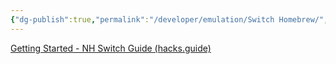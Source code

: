 ```yaml
---
{"dg-publish":true,"permalink":"/developer/emulation/Switch Homebrew/","dgPassFrontmatter":true}
---
```


[Getting Started - NH Switch Guide (hacks.guide)](https://switch.hacks.guide/)